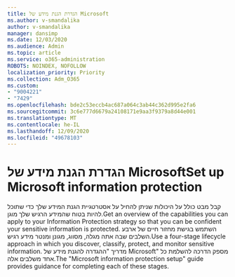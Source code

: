 ```yaml
---
title: הגדרת הגנת מידע של Microsoft
ms.author: v-smandalika
author: v-smandalika
manager: dansimp
ms.date: 12/03/2020
ms.audience: Admin
ms.topic: article
ms.service: o365-administration
ROBOTS: NOINDEX, NOFOLLOW
localization_priority: Priority
ms.collection: Adm_O365
ms.custom:
- "9004221"
- "7429"
ms.openlocfilehash: bde2c53eccb4ac687a064c3ab44c362d995e2fa6
ms.sourcegitcommit: 3c6e777d6679a24108171e9aa3f9379a8d44e001
ms.translationtype: MT
ms.contentlocale: he-IL
ms.lasthandoff: 12/09/2020
ms.locfileid: "49678103"
---
```

# <a name="set-up-microsoft-information-protection"></a><span data-ttu-id="4a540-102">הגדרת הגנת מידע של Microsoft</span><span class="sxs-lookup"><span data-stu-id="4a540-102">Set up Microsoft information protection</span></span>

<span data-ttu-id="4a540-103">קבל מבט כולל על היכולות שניתן להחיל על אסטרטגיית הגנת המידע שלך כדי שתוכל להיות בטוח שהמידע הרגיש שלך מוגן.</span><span class="sxs-lookup"><span data-stu-id="4a540-103">Get an overview of the capabilities you can apply to your Information Protection strategy so that you can be confident your sensitive information is protected.</span></span> <span data-ttu-id="4a540-104">השתמש בגישת מחזור חיים של ארבע השלבים שבה אתה מגלה, מסווג, מגונן ומנטר מידע רגיש.</span><span class="sxs-lookup"><span data-stu-id="4a540-104">Use a four-stage lifecycle approach in which you discover, classify, protect, and monitor sensitive information.</span></span> <span data-ttu-id="4a540-105">מדריך "ההגדרה להגנת מידע של Microsoft" מספק הדרכה להשלמת כל אחד משלבים אלה.</span><span class="sxs-lookup"><span data-stu-id="4a540-105">The "Microsoft information protection setup" guide provides guidance for completing each of these stages.</span></span>
